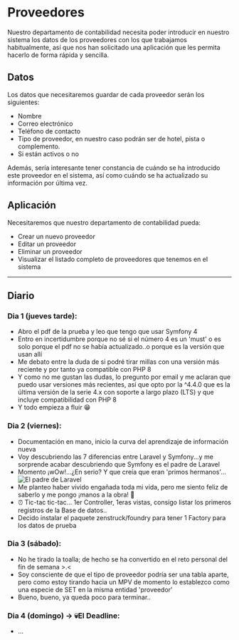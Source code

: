 # Proveedores

Nuestro departamento de contabilidad necesita poder introducir en nuestro sistema los datos de los proveedores con los que trabajamos habitualmente, así que nos han solicitado una aplicación que les permita hacerlo de forma rápida y sencilla.

## Datos

Los datos que necesitaremos guardar de cada proveedor serán los siguientes:

- Nombre
- Correo electrónico
- Teléfono de contacto
- Tipo de proveedor, en nuestro caso podrán ser de hotel, pista o complemento.
- Si están activos o no

Además, sería interesante tener constancia de cuándo se ha introducido este proveedor en el sistema, así como cuándo se ha actualizado su información por última vez.

## Aplicación

Necesitaremos que nuestro departamento de contabilidad pueda:

- Crear un nuevo proveedor
- Editar un proveedor
- Eliminar un proveedor
- Visualizar el listado completo de proveedores que tenemos en el sistema

<hr>

## Diario

### Dia 1 (jueves tarde):
- Abro el pdf de la prueba y leo que tengo que usar Symfony 4
- Entro en incertidumbre porque no sé si el número 4 es un 'must' o es solo porque el pdf no se había actualizado..o porque es la versión que usan allí
- Me debato entre la duda de si podré tirar millas con una versión más reciente y por tanto ya compatible con PHP 8
- Y como no me gustan las dudas, lo pregunto por email y me aclaran que puedo usar versiones más recientes, así que opto por la ^4.4.0 que es la última versión de la serie 4.x con soporte a largo plazo (LTS) y que incluye compatibilidad con PHP 8
- Y todo empieza a fluir 😁
### Dia 2 (viernes):
- Documentación en mano, inicio la curva del aprendizaje de información nueva
- Voy descubriendo las 7 diferencias entre Laravel y Symfony...y me sorprende acabar descubriendo que Symfony es el padre de Laravel
- Momento ¡wOw!...¿En serio? Y que creía que eran 'primos hermanos'...
![El padre de Laravel](https://i.blogs.es/f8be48/daily-life-of-darth-vader-2/1366_2000.jpg)
- Me planteo haber vivido engañada toda mi vida, pero me siento feliz de saberlo y me pongo ¡manos a la obra! 📌
- ⏰ Tic-tac tic-tac... 1er Controller, 1eras vistas, consigo listar los primeros registros de la Base de datos..
- Decido instalar el paquete zenstruck/foundry para tener 1 Factory para los datos de prueba
### Dia 3 (sábado):
- No he tirado la toalla; de hecho se ha convertido en el reto personal del fín de semana >.<
- Soy consciente de que el tipo de proveedor podría ser una tabla aparte, pero como estoy tirando hacia un MPV de momento lo establezco como una especie de SET en la misma entidad 'proveedor'
- Bueno, bueno, ya queda poco para terminar..
### Dia 4 (domingo) -> 💀El Deadline:
- ...
